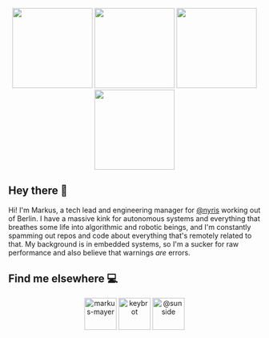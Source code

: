 <p align="center">
<a href="https://octodex.github.com/umbrellatocat/"><img src=".readme/puddle_jumper_octodex.png" height="160px" width="160px"></a>
<a href="https://octodex.github.com/labtocat/"><img src=".readme/labtocat.png" height="160px" width="160px"></a>
<a href="https://octodex.github.com/inspectocat/"><img src=".readme/inspectocat.png" height="160px" width="160px"></a>
<a href="https://octodex.github.com/Robotocat/"><img src=".readme/robotocat.png" height="160px" width="160px"></a>
</p>

## Hey there :wave:

Hi! I'm Markus, a tech lead and engineering manager for [@nyris](https://github.com/nyris) working out of Berlin. I have a massive kink for autonomous systems
and everything that breathes some life into algorithmic and robotic beings,
and I'm constantly spamming out repos and code about everything that's remotely
related to that. My background is in embedded systems, so I'm a sucker for raw performance and also believe that warnings _are_ errors.

## Find me elsewhere :computer:

<p align="center">
<a href="https://www.linkedin.com/in/markus-mayer/" target="blank"><img align="center" src=".readme/icons/iconfinder_linkedin_287750.png" alt="markus-mayer" height="64" width="64" /></a>
<a href="https://twitter.com/keybrot" target="blank"><img align="center" src=".readme/icons/iconfinder_Twitter-icon_380450.png" alt="keybrot" height="64" width="64" /></a>
<a href="https://medium.com/@sunside/has-recommended" target="blank"><img align="center" src=".readme/icons/iconfinder_Medium_1298751.png" alt="@sunside" height="64" width="64" /></a>
</p>
